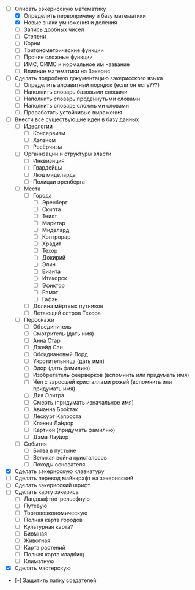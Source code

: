 - [ ] Описать зэкерисскую математику
	- [x] Определить первопричину и базу математики
	- [x] Новые знаки умножения и деления
	- [ ] Запись дробных чисел
	- [ ] Степени
	- [ ] Корни
	- [ ] Тригонометрические функции
	- [ ] Прочие сложные функции
	- [ ] ИМС, ОИМС и нормальное им название
	- [ ] Влияние математики на Зэкерис
- [ ] Сделать подробную документацию зэкерисского языка
	- [ ] Определить алфавитный порядок (если он есть???)
	- [ ] Наполнить словарь базовыми словами
	- [ ] Наполнить словарь продвинутыми словами
	- [ ] Наполнить словарь сложными словами
	- [ ] Проработать устойчивые выражения
- [ ] Внести все существующие идеи в базу данных
	- [ ] Идеологии
		- [ ] Консервизм
		- [ ] Хэлзисм
		- [ ] Рэсёрчизм
	- [ ] Организации и структуры власти
		- [ ] Инквизиция
		- [ ] Гвардейцы
		- [ ] Люд миделарда
		- [ ] Полицаи эренберга
	- [ ] Места
		- [ ] Города
			- [ ] Эренберг
			- [ ] Скипта
			- [ ] Теилт
			- [ ] Маритар
			- [ ] Миделард
			- [ ] Контрорар
			- [ ] Храдит
			- [ ] Техор
			- [ ] Докирий
			- [ ] Элин
			- [ ] Вианта
			- [ ] Итакорск
			- [ ] Эфиктор
			- [ ] Рамат
			- [ ] Гафэн
		- [ ] Долина мёртвых путников
		- [ ] Летающий остров Техора
	- [ ] Персонажи
		- [ ] Объединитель
		- [ ] Смотритель (дать имя)
		- [ ] Анна Стар
		- [ ] Джейд Сан
		- [ ] Обсидиановый Лорд
		- [ ] Укротительница (дать имя)
		- [ ] Эдор (дать фамилию)
		- [ ] Изобретатель феерверков (вспомнить или придумать имя)
		- [ ] Чел с заросшей кристаллами рожей (вспомнить или придумать имя)
		- [ ] Дия Элитра
		- [ ] Смерть (придумать изначальное имя)
		- [ ] Авианна Бро́ктак
		- [ ] Лескурт Капроста
		- [ ] Клэнни Ла́ндор
		- [ ] Картион (придумать фамилию)
		- [ ] Дэма Лау́дор
	- [ ] События
		- [ ] Битва в пустыне
		- [ ] Великая война кристалосов
		- [ ] Походы основателя
- [x] Сделать зэкерисскую клавиатуру
- [ ] Сделать перевод майнкрафт на зэкерисский
- [ ] Сделать зэкерисский шрифт
- [ ] Сделать карту зэкериса
	- [ ] Ландшафтно-рельефную
	- [ ] Путевую
	- [ ] Торговоэкономическую
	- [ ] Полная карта городов
	- [ ] Культурная карта?
	- [ ] Биомная
	- [ ] Животная
	- [ ] Карта растений
	- [ ] Полная карта кладбищ
	- [ ] Климатную
- [x] Сделать мастерскую
- [-] Защитить папку создателей